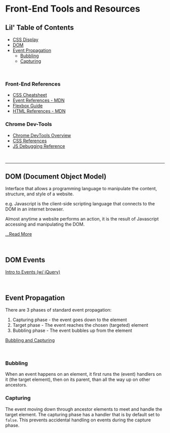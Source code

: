 # Front-End Tools and Resources

## Lil' Table of Contents

- [CSS Display](/Week_4/cssDisplay.md)
- [DOM](#dom-document-object-model)
- [Event Propagation](#event-propagation)
  - [Bubbling](#bubbling)
  - [Capturing](#capturing)

&nbsp;

### Front-End References

- [CSS Cheatsheet](/Week_4/cssCheatsheet.pdf)
- [Event References - MDN](https://developer.mozilla.org/en-US/docs/Web/Events)
- [Flexbox Guide](https://css-tricks.com/snippets/css/a-guide-to-flexbox/)
- [HTML References - MDN](https://developer.mozilla.org/en-US/docs/Web/Events)

### Chrome Dev-Tools

- [Chrome DevTools Overview](https://developer.chrome.com/docs/devtools/overview/)
- [CSS References](https://developer.chrome.com/docs/devtools/css/reference/)
- [JS Debugging Reference](https://developer.chrome.com/docs/devtools/javascript/reference/)

&nbsp;

---

## DOM (Document Object Model)

Interface that allows a programming language to manipulate the content, structure, and style of a website.

e.g. Javascript is the client-side scripting language that connects to the DOM in an internet browser.

Almost anytime a website performs an action, it is the result of Javascript accessing and manipulating the DOM.

[...Read More](https://www.digitalocean.com/community/tutorials/introduction-to-the-dom)

&nbsp;

## DOM Events

[Intro to Events (w/ jQuery)](https://learn.jquery.com/events/introduction-to-events/)

&nbsp;

## Event Propagation

There are 3 phases of standard event propagation:

1.  Capturing phase - the event goes down to the element
2.  Target phase - The event reaches the chosen (targeted) element
3.  Bubbling phase - The event bubbles up from the element

[Bubbling and Capturing](https://javascript.info/bubbling-and-capturing)

&nbsp;

### Bubbling

When an event happens on an element, it first runs the (event) handlers on it (the target element), then on its parent, than all the way up on other ancestors.

### Capturing

The event moving down through ancestor elements to meet and handle the target element. The capturing phase has a handler that is by default set to `false`. This prevents accidental handling on events during the capture phase.

